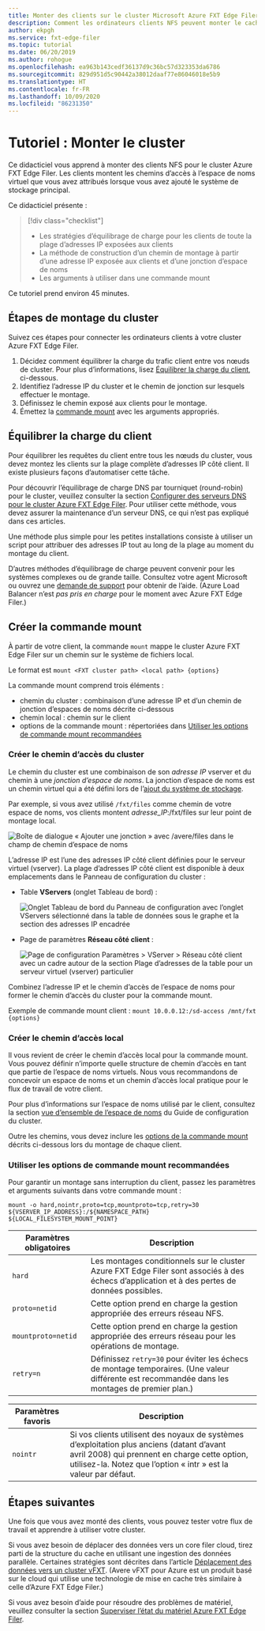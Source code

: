```yaml
---
title: Monter des clients sur le cluster Microsoft Azure FXT Edge Filer
description: Comment les ordinateurs clients NFS peuvent monter le cache de stockage hybride d’Azure FXT Edge Filer
author: ekpgh
ms.service: fxt-edge-filer
ms.topic: tutorial
ms.date: 06/20/2019
ms.author: rohogue
ms.openlocfilehash: ea963b143cedf36137d9c36bc57d323353da6786
ms.sourcegitcommit: 829d951d5c90442a38012daaf77e86046018e5b9
ms.translationtype: HT
ms.contentlocale: fr-FR
ms.lasthandoff: 10/09/2020
ms.locfileid: "86231350"
---
```

# <a name="tutorial-mount-the-cluster"></a>Tutoriel : Monter le cluster

Ce didacticiel vous apprend à monter des clients NFS pour le cluster Azure FXT Edge Filer. Les clients montent les chemins d’accès à l’espace de noms virtuel que vous avez attribués lorsque vous avez ajouté le système de stockage principal.

Ce didacticiel présente :

> [!div class="checklist"]
> * Les stratégies d’équilibrage de charge pour les clients de toute la plage d’adresses IP exposées aux clients
> * La méthode de construction d’un chemin de montage à partir d’une adresse IP exposée aux clients et d’une jonction d’espace de noms
> * Les arguments à utiliser dans une commande mount

Ce tutoriel prend environ 45 minutes.

## <a name="steps-to-mount-the-cluster"></a>Étapes de montage du cluster

Suivez ces étapes pour connecter les ordinateurs clients à votre cluster Azure FXT Edge Filer.

1. Décidez comment équilibrer la charge du trafic client entre vos nœuds de cluster. Pour plus d’informations, lisez [Équilibrer la charge du client](#balance-client-load), ci-dessous.
1. Identifiez l’adresse IP du cluster et le chemin de jonction sur lesquels effectuer le montage.
1. Définissez le chemin exposé aux clients pour le montage.
1. Émettez la [commande mount](#use-recommended-mount-command-options) avec les arguments appropriés.

## <a name="balance-client-load"></a>Équilibrer la charge du client

Pour équilibrer les requêtes du client entre tous les nœuds du cluster, vous devez montez les clients sur la plage complète d’adresses IP côté client. Il existe plusieurs façons d’automatiser cette tâche.

Pour découvrir l’équilibrage de charge DNS par tourniquet (round-robin) pour le cluster, veuillez consulter la section [Configurer des serveurs DNS pour le cluster Azure FXT Edge Filer](fxt-configure-network.md#configure-dns-for-load-balancing). Pour utiliser cette méthode, vous devez assurer la maintenance d’un serveur DNS, ce qui n’est pas expliqué dans ces articles.

Une méthode plus simple pour les petites installations consiste à utiliser un script pour attribuer des adresses IP tout au long de la plage au moment du montage du client.

D’autres méthodes d’équilibrage de charge peuvent convenir pour les systèmes complexes ou de grande taille. Consultez votre agent Microsoft ou ouvrez une [demande de support](fxt-support-ticket.md) pour obtenir de l’aide. (Azure Load Balancer n’est *pas pris en charge* pour le moment avec Azure FXT Edge Filer.)

## <a name="create-the-mount-command"></a>Créer la commande mount

À partir de votre client, la commande ``mount`` mappe le cluster Azure FXT Edge Filer sur un chemin sur le système de fichiers local.

Le format est ``mount <FXT cluster path> <local path> {options}``

La commande mount comprend trois éléments :

* chemin du cluster : combinaison d’une adresse IP et d’un chemin de jonction d’espaces de noms décrite ci-dessous
* chemin local : chemin sur le client
* options de la commande mount : répertoriées dans [Utiliser les options de commande mount recommandées](#use-recommended-mount-command-options)

### <a name="create-the-cluster-path"></a>Créer le chemin d’accès du cluster

Le chemin du cluster est une combinaison de son *adresse IP* vserver et du chemin à une *jonction d’espace de noms*. La jonction d’espace de noms est un chemin virtuel qui a été défini lors de l’[ajout du système de stockage](fxt-add-storage.md#create-a-junction).

Par exemple, si vous avez utilisé ``/fxt/files`` comme chemin de votre espace de noms, vos clients montent *adresse_IP*:/fxt/files sur leur point de montage local.

![Boîte de dialogue « Ajouter une jonction » avec /avere/files dans le champ de chemin d’espace de noms](media/fxt-mount/fxt-junction-example.png)

L’adresse IP est l’une des adresses IP côté client définies pour le serveur virtuel (vserver). La plage d’adresses IP côté client est disponible à deux emplacements dans le Panneau de configuration du cluster :

* Table **VServers** (onglet Tableau de bord) :

  ![Onglet Tableau de bord du Panneau de configuration avec l’onglet VServers sélectionné dans la table de données sous le graphe et la section des adresses IP encadrée](media/fxt-mount/fxt-ip-addresses-dashboard.png)

* Page de paramètres **Réseau côté client** :

  ![Page de configuration Paramètres > VServer > Réseau côté client avec un cadre autour de la section Plage d’adresses de la table pour un serveur virtuel (vserver) particulier](media/fxt-mount/fxt-ip-addresses-settings.png)

Combinez l’adresse IP et le chemin d’accès de l’espace de noms pour former le chemin d’accès du cluster pour la commande mount.

Exemple de commande mount client : ``mount 10.0.0.12:/sd-access /mnt/fxt {options}``

### <a name="create-the-local-path"></a>Créer le chemin d’accès local

Il vous revient de créer le chemin d’accès local pour la commande mount. Vous pouvez définir n’importe quelle structure de chemin d’accès en tant que partie de l’espace de noms virtuels. Nous vous recommandons de concevoir un espace de noms et un chemin d’accès local pratique pour le flux de travail de votre client.

Pour plus d’informations sur l’espace de noms utilisé par le client, consultez la section [vue d’ensemble de l’espace de noms](https://azure.github.io/Avere/legacy/ops_guide/4_7/html/gns_overview.html) du Guide de configuration du cluster.

Outre les chemins, vous devez inclure les [options de la commande mount](#use-recommended-mount-command-options) décrits ci-dessous lors du montage de chaque client.

### <a name="use-recommended-mount-command-options"></a>Utiliser les options de commande mount recommandées

Pour garantir un montage sans interruption du client, passez les paramètres et arguments suivants dans votre commande mount :

``mount -o hard,nointr,proto=tcp,mountproto=tcp,retry=30 ${VSERVER_IP_ADDRESS}:/${NAMESPACE_PATH} ${LOCAL_FILESYSTEM_MOUNT_POINT}``

| Paramètres obligatoires | Description |
--- | ---
``hard`` | Les montages conditionnels sur le cluster Azure FXT Edge Filer sont associés à des échecs d’application et à des pertes de données possibles.
``proto=netid`` | Cette option prend en charge la gestion appropriée des erreurs réseau NFS.
``mountproto=netid`` | Cette option prend en charge la gestion appropriée des erreurs réseau pour les opérations de montage.
``retry=n`` | Définissez ``retry=30`` pour éviter les échecs de montage temporaires. (Une valeur différente est recommandée dans les montages de premier plan.)

| Paramètres favoris  | Description |
--- | ---
``nointr``            | Si vos clients utilisent des noyaux de systèmes d’exploitation plus anciens (datant d’avant avril 2008) qui prennent en charge cette option, utilisez-la. Notez que l’option « intr » est la valeur par défaut.

## <a name="next-steps"></a>Étapes suivantes

Une fois que vous avez monté des clients, vous pouvez tester votre flux de travail et apprendre à utiliser votre cluster.

Si vous avez besoin de déplacer des données vers un core filer cloud, tirez parti de la structure du cache en utilisant une ingestion des données parallèle. Certaines stratégies sont décrites dans l’article [Déplacement des données vers un cluster vFXT](https://docs.microsoft.com/azure/avere-vfxt/avere-vfxt-data-ingest). (Avere vFXT pour Azure est un produit basé sur le cloud qui utilise une technologie de mise en cache très similaire à celle d’Azure FXT Edge Filer.)

Si vous avez besoin d’aide pour résoudre des problèmes de matériel, veuillez consulter la section [Superviser l’état du matériel Azure FXT Edge Filer](fxt-monitor.md).
